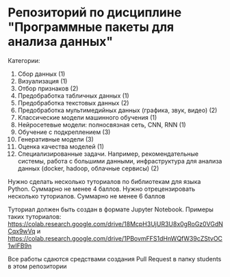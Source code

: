 # Репозиторий по дисциплине "Программные пакеты для анализа данных"

Категории:

1. Сбор данных (1)
2. Визуализация (1)
3. Отбор признаков (2)
4. Предобработка табличных данных (1)
5. Предобработка текстовых данных (2)
6. Предобработка мультимедийных данных (графика, звук, видео) (2)
7. Классические модели машинного обучения (1)
8. Нейросетевые модели: полносвязная сеть, CNN, RNN (1)
9. Обучение с подкреплением (3)
10. Генеративные модели (3)
11. Оценка качества моделей (1)
12. Специализированные задачи. Например, рекомендательные системы, работа с большими данными, инфраструктура для анализа данных (docker, hadoop, облачные сервисы) (2)

Нужно сделать несколько туториалов по библиотекам для языка Python. Суммарно не менее 4 баллов.
Нужно отрецензировать несколько туториалов. Суммарно не менее 6 баллов

Туториал должен быть создан в формате Jupyter Notebook. Примеры таких туториалов: https://colab.research.google.com/drive/18McpH3UjUR3U8x0gRoGz0VGdNCqx9wVq и https://colab.research.google.com/drive/1PBovmFFS1dHnWQfW39cZStvOC1wIFB9n 

Все работы сдаются средствами создания Pull Request в папку students в этом репозитории